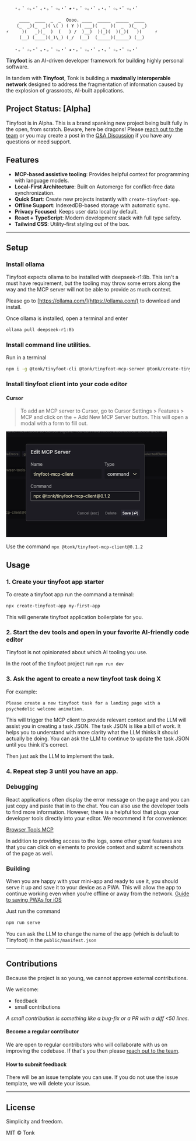 ```
   ・。゜☆。・゜。・。゜☆。・゜★・。゜☆。・゜。・。゜☆。・゜☆。・゜

     ____  ____  _  _  Oooo. ____  _____  _____  ____
    (_  _)(_  _)( \( ) ( Y )( ___)(  _  )(  _  )(_  _)
⚡     )(   _)(_  )  (   ) /  )__)  )(_)(  )(_)(   )(     ⚡
     (__) (____)(_)\_) (_/  (__)  (_____)(_____) (__)

   ・。゜☆。・゜。・。゜☆。・゜★・。゜☆。・゜。・。゜☆。・゜☆。・゜
```

**Tinyfoot** is an AI-driven developer framework for building highly personal software.

In tandem with **Tinyfoot**, Tonk is building a **maximally interoperable network** designed to address the fragmentation of information caused by the explosion of grassroots, AI-built applications.

## Project Status: [Alpha]

Tinyfoot is in Alpha. This is a brand spanking new project being built fully in the open, from scratch. Beware, here be dragons! Please [reach out to the team](https://linktr.ee/tonklabs) or you may create a post in the [Q&A Discussion](https://github.com/tonk-labs/tinyfoot/discussions/categories/q-a) if you have any questions or need support.

## Features

- **MCP-based assistive tooling**: Provides helpful context for programming with language models.
- **Local-First Architecture**: Built on Automerge for conflict-free data synchronization.
- **Quick Start**: Create new projects instantly with `create-tinyfoot-app`.
- **Offline Support**: IndexedDB-based storage with automatic sync.
- **Privacy Focused**: Keeps user data local by default.
- **React + TypeScript**: Modern development stack with full type safety.
- **Tailwind CSS**: Utility-first styling out of the box.

---

## Setup

### Install ollama

Tinyfoot expects ollama to be installed with deepseek-r1:8b. This isn't a must have requirement, but the tooling may throw some errors along the way and the MCP server will not be able to provide as much context.

Please go to [https://ollama.com/](https://ollama.com/) to download and install.

Once ollama is installed, open a terminal and enter

```bash
ollama pull deepseek-r1:8b
```

### Install command line utilities.

Run in a terminal

```bash
npm i -g @tonk/tinyfoot-cli @tonk/tinyfoot-mcp-server @tonk/create-tinyfoot-app
```

### Install tinyfoot client into your code editor

#### Cursor

> To add an MCP server to Cursor, go to Cursor Settings > Features > MCP and click on the + Add New MCP Server button. This will open a modal with a form to fill out.

![Config options](documentation/tinyfoot-mcp-client-config.png)

Use the command `npx @tonk/tinyfoot-mcp-client@0.1.2`

## Usage

### 1. Create your tinyfoot app starter

To create a tinyfoot app run the command a terminal:

```bash
npx create-tinyfoot-app my-first-app
```

This will generate tinyfoot application boilerplate for you.

### 2. Start the dev tools and open in your favorite AI-friendly code editor

Tinyfoot is not opinionated about which AI tooling you use.

In the root of the tinyfoot project run `npm run dev`

### 3. Ask the agent to create a new tinyfoot task doing X

For example:

```
Please create a new tinyfoot task for a landing page with a psychedelic welcome animation.
```

This will trigger the MCP client to provide relevant context and the LLM will assist you in creating a task JSON. The task JSON is like a bill of work. It helps you to understand with more clarity what the LLM thinks it should actually be doing. You can ask the LLM to continue to update the task JSON until you think it's correct.

Then just ask the LLM to implement the task.

### 4. Repeat step 3 until you have an app.

### Debugging

React applications often display the error message on the page and you can just copy and paste that in to the chat. You can also use the developer tools to find more information. However, there is a helpful tool that plugs your developer tools directly into your editor. We recommend it for convenience:

[Browser Tools MCP](https://github.com/AgentDeskAI/browser-tools-mcp)

In addition to providing access to the logs, some other great features are that you can click on elements to provide context and submit screenshots of the page as well.

### Building

When you are happy with your mini-app and ready to use it, you should serve it up and save it to your device as a PWA. This will allow the app to continue working even when you're offline or away from the network.
[Guide to saving PWAs for iOS](https://help.shore.com/en/how-do-i-save-the-pwa-on-my-smartphone)

Just run the command

```bash
npm run serve
```

You can ask the LLM to change the name of the app (which is default to Tinyfoot) in the `public/manifest.json`

---

## Contributions

Because the project is so young, we cannot approve external contributions.

We welcome:

- feedback
- small contributions

_A small contribution is something like a bug-fix or a PR with a diff <50 lines._

#### Become a regular contributor

We are open to regular contributors who will collaborate with us on improving the codebase. If that's you then please [reach out to the team](https://linktr.ee/tonklabs).

#### How to submit feedback

There will be an issue template you can use. If you do not use the issue template, we will delete your issue.

---

## License

Simplicity and freedom.

MIT © Tonk
